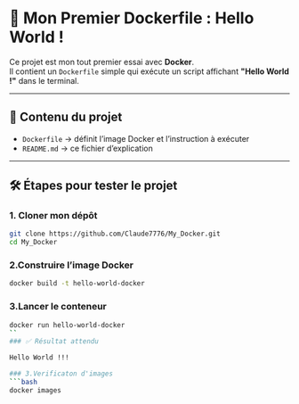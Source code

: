 # 🚀 Mon Premier Dockerfile : Hello World !

Ce projet est mon tout premier essai avec **Docker**.  
Il contient un `Dockerfile` simple qui exécute un script affichant **"Hello World !"** dans le terminal.  

---

## 📂 Contenu du projet
- `Dockerfile` → définit l’image Docker et l’instruction à exécuter  
- `README.md` → ce fichier d’explication  

---

## 🛠️ Étapes pour tester le projet

### 1. Cloner mon dépôt
```bash
git clone https://github.com/Claude7776/My_Docker.git
cd My_Docker
```
### 2.Construire l’image Docker
```bash
docker build -t hello-world-docker
```

### 3.Lancer le conteneur
```bash
docker run hello-world-docker
``
### ✅ Résultat attendu

Hello World !!!

### 3.Verificaton d'images
```bash
docker images
```
